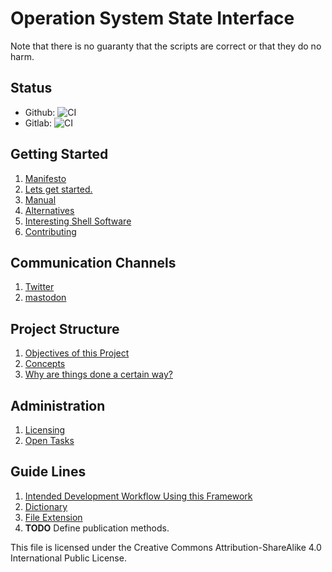 # Operation System State Interface

Note that there is no guaranty that the scripts are correct or that they do no harm.

## Status

* Github: ![CI](https://github.com/splitcells/os.state.interface/workflows/CI/badge.svg?branch=master)
* Gitlab: ![CI](https://gitlab.com/splitcells/net.splitcells.os.state.interface/badges/master/pipeline.svg)

## Getting Started
1. [Manifesto](./doc/manifesto.md)
1. [Lets get started.](./doc/manual/setup.md)
1. [Manual](./doc/manual.md)
1. [Alternatives](./doc/alternatives.md)
1. [Interesting Shell Software](./doc/shell.software.md)
1. [Contributing](doc/process/contribute.md)

## Communication Channels
1. [Twitter](https://twitter.com/splitcells)
1. [mastodon](https://mastodon.host/@splitcells)

## Project Structure
1. [Objectives of this Project](./doc/objectives.md)
1. [Concepts](./doc/concept.md)
1. [Why are things done a certain way?](./doc/reasoning.md)

## Administration
1. [Licensing](doc/licensing.md)
1. [Open Tasks](doc/tasks.md)

## Guide Lines
1. [Intended Development Workflow Using this Framework](doc/process/development.workflow.md)
1. [Dictionary](doc/guide.lines/dictionary.md)
1. [File Extension](doc/guide.lines/file.extensions.md)
1. __TODO__ Define publication methods.

This file is licensed under the Creative Commons Attribution-ShareAlike 4.0 International Public License.
